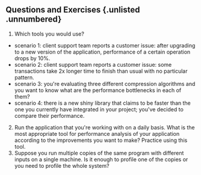 ## Questions and Exercises {.unlisted .unnumbered}

1. Which tools you would use?
- scenario 1: client support team reports a customer issue: after upgrading to a new version of the application, performance of a certain operation drops by 10%.
- scenario 2: client support team reports a customer issue: some transactions take 2x longer time to finish than usual with no particular pattern.
- scenario 3: you're evaluating three different compression algorithms and you want to know what are the performance bottlenecks in each of them?
- scenario 4: there is a new shiny library that claims to be faster than the one you currently have integrated in your project; you've decided to compare their performance.
2. Run the application that you're working with on a daily basis. What is the most appropriate tool for performance analysis of your application according to the improvements you want to make? Practice using this tool.
3. Suppose you run multiple copies of the same program with different inputs on a single machine. Is it enough to profile one of the copies or you need to profile the whole system?
